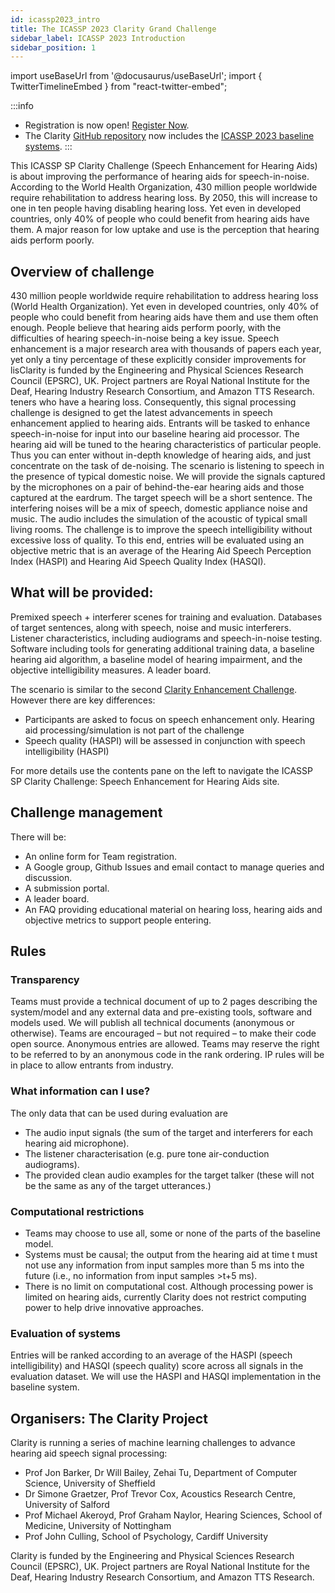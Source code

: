 ```yaml
---
id: icassp2023_intro
title: The ICASSP 2023 Clarity Grand Challenge
sidebar_label: ICASSP 2023 Introduction
sidebar_position: 1
---
```

import useBaseUrl from '@docusaurus/useBaseUrl';
import { TwitterTimelineEmbed } from "react-twitter-embed";

<!--:::info
**14th April 2022: Software tools and data are now available for [download](cec2_download.mdx)**.
:::
-->
:::info

- Registration is now open! [Register Now](taking_part/icassp2023_registration.mdx). 
- The Clarity [GitHub repository](https://github.com/claritychallenge/clarity) now includes the [ICASSP 2023 baseline systems](software/icassp2023_baseline.mdx).
:::

This ICASSP SP Clarity Challenge (Speech Enhancement for Hearing Aids) is about improving the performance of hearing aids for speech-in-noise. According to the World Health Organization, 430 million people worldwide require rehabilitation to address hearing loss. By 2050, this will increase to one in ten people having disabling hearing loss. Yet even in developed countries, only 40% of people who could benefit from hearing aids have them. A major reason for low uptake and use is the perception that hearing aids perform poorly.

## Overview of challenge

430 million people worldwide require rehabilitation to address hearing loss (World Health Organization). Yet even in developed countries, only 40% of people who could benefit from hearing aids have them and use them often enough. People believe that hearing aids perform poorly, with the difficulties of hearing speech-in-noise being a key issue.
Speech enhancement is a major research area with thousands of papers each year, yet only a tiny percentage of these explicitly consider improvements for lisClarity is funded by the Engineering and Physical Sciences Research Council (EPSRC), UK. Project partners are Royal National Institute for the Deaf, Hearing Industry Research Consortium, and Amazon TTS Research.
teners who have a hearing loss. Consequently, this signal processing challenge is designed to get the latest advancements in speech enhancement applied to hearing aids. 
Entrants will be tasked to enhance speech-in-noise for input into our baseline hearing aid processor. The hearing aid will be tuned to the hearing characteristics of particular people. Thus you can enter without in-depth knowledge of hearing aids, and just concentrate on the task of de-noising. 
The scenario is listening to speech in the presence of typical domestic noise. We will provide the signals captured by the microphones on a pair of behind-the-ear hearing aids and those captured at the eardrum. The target speech will be a short sentence. The interfering noises will be a mix of speech, domestic appliance noise and music. The audio includes the simulation of the acoustic of typical small living rooms.
The challenge is to improve the speech intelligibility without excessive loss of quality. To this end, entries will be evaluated using an objective metric that is an average of the Hearing Aid Speech Perception Index (HASPI) and Hearing Aid Speech Quality Index (HASQI).
## What will be provided:
Premixed speech + interferer scenes for training and evaluation.
Databases of target sentences, along with speech, noise and music interferers.
Listener characteristics, including audiograms and speech-in-noise testing.
Software including tools for generating additional training data, a baseline hearing aid algorithm, a baseline model of hearing impairment, and the objective intelligibility measures.
A leader board.


The scenario is similar to the second [Clarity Enhancement Challenge](../cec2/cec2_intro.md). However there are key differences:

  - Participants are asked to focus on speech enhancement only. Hearing aid processing/simulation is not part of the challenge 
  - Speech quality (HASPI) will be assessed in conjunction with speech intelligibility (HASPI)

For more details use the contents pane on the left to navigate the ICASSP SP Clarity Challenge: Speech Enhancement for Hearing Aids site.

## Challenge management
There will be:
- An online form for Team registration.
- A Google group, Github Issues and email contact to manage queries and discussion.
- A submission portal.
- A leader board.
- An FAQ providing educational material on hearing loss, hearing aids and objective metrics to support people entering.
## Rules
### Transparency
Teams must provide a technical document of up to 2 pages describing the system/model and any external data and pre-existing tools, software and models used.
We will publish all technical documents (anonymous or otherwise).
Teams are encouraged – but not required – to make their code open source.
Anonymous entries are allowed.
Teams may reserve the right to be referred to by an anonymous code in the rank ordering.
IP rules will be in place to allow entrants from industry.
### What information can I use?
The only data that can be used during evaluation are
- The audio input signals (the sum of the target and interferers for each hearing aid microphone).
- The listener characterisation (e.g. pure tone air-conduction audiograms).
- The provided clean audio examples for the target talker (these will not be the same as any of the target utterances.)
### Computational restrictions
- Teams may choose to use all, some or none of the parts of the baseline model.
- Systems must be causal; the output from the hearing aid at time t must not use any information from input samples more than 5 ms into the future (i.e., no information from input samples >t+5 ms).
- There is no limit on computational cost. Although processing power is limited on hearing aids, currently Clarity does not restrict computing power to help drive innovative approaches.
### Evaluation of systems
Entries will be ranked according to an average of the HASPI (speech intelligibility) and HASQI (speech quality) score across all signals in the evaluation dataset. We will use the HASPI and HASQI implementation in the baseline system.

## Organisers: The Clarity Project
Clarity is running a series of machine learning challenges to advance hearing aid speech signal processing:
- Prof Jon Barker, Dr Will Bailey, Zehai Tu, Department of Computer Science, University of Sheffield
- Dr Simone Graetzer, Prof Trevor Cox, Acoustics Research Centre, University of Salford
- Prof Michael Akeroyd, Prof Graham Naylor, Hearing Sciences, School of Medicine, University of Nottingham
- Prof John Culling, School of Psychology, Cardiff University

Clarity is funded by the Engineering and Physical Sciences Research Council (EPSRC), UK. Project partners are Royal National Institute for the Deaf, Hearing Industry Research Consortium, and Amazon TTS Research.
